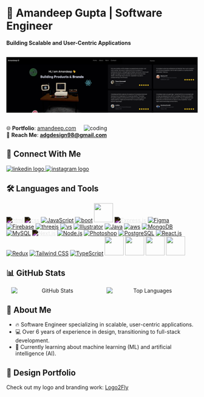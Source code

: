 # 💼 **Amandeep Gupta | Software Engineer**  
   **Building Scalable and User-Centric Applications**  

##

![Banner](https://github.com/amandeep-gupta19/amandeep-gupta19/blob/main/DDD.png)  

##

<img align="right" src="https://github.com/amandeep-gupta19/amandeep-gupta19/blob/main/coding-animation.gif" alt="coding" width="300"/>  

 🌐 **Portfolio**: [amandeep.com](https://amandeep.com)  
📩 **Reach Me**: **adgdesign98@gmail.com**  

##

## 🔗 **Connect With Me**  
<p align="left">  
   <a href="https://www.linkedin.com/in/amandeep-gupta/" target="_blank">
  <img src="https://img.shields.io/static/v1?message=LinkedIn&logo=linkedin&label=&color=0077B5&logoColor=white&labelColor=&style=for-the-badge" height="37" alt="linkedin logo"  />
       </a>
      

   <a href="https://www.instagram.com/indian_logo__designer_/" target="_blank">
  <img src="https://img.shields.io/static/v1?message=Instagram&logo=instagram&label=&color=E4405F&logoColor=white&labelColor=&style=for-the-badge" height="37" alt="instagram logo"  />
       </a>
</p>  

##

## 🛠️ **Languages and Tools**  
<p align="left">  
  <a href="https://www.w3.org/html/" target="_blank"><img src="https://skillicons.dev/icons?i=html" alt="html" width="50" height="50" margin="10px" style="filter: invert(1);"/></a>  
  <a href="https://www.w3schools.com/css/" target="_blank"><img src="https://skillicons.dev/icons?i=css" alt="css" width="50" height="50" style="filter: invert(1);"/></a>  
    <a href="https://developer.mozilla.org/en-US/docs/Web/JavaScript" target="_blank"><img src="https://skillicons.dev/icons?i=javascript" alt="JavaScript" width="50" height="50"/></a> 
  <a href="https://www.bootstrap.com" target="_blank"><img src="https://skillicons.dev/icons?i=bootstrap" alt="boot" width="50" height="50"/></a>  
  <a href="https://www.elastic.co/" target="_blank"><img src="https://skillicons.dev/icons?i=elasticsearch" width="50" height="50"/></a>  
  <a href="https://expressjs.com/" target="_blank"><img src="https://skillicons.dev/icons?i=express" alt="Express.js" width="50" height="50" style="filter: invert(1);"/></a>  
  <a href="https://www.figma.com/" target="_blank"><img src="https://skillicons.dev/icons?i=figma" alt="Figma" width="50" height="50"/></a>  
  <a href="https://www.firebase.google.com/" target="_blank"><img src="https://skillicons.dev/icons?i=firebase" alt="Firebase" width="50" height="50"/></a>  
  <a href="https://www.threejs.com/" target="_blank"><img src="https://skillicons.dev/icons?i=threejs" alt="threejs" width="50" height="50"/></a>  
  <a href="https:///www.vscode.com/" target="_blank"><img src="https://skillicons.dev/icons?i=visualstudio" alt="vs" width="50" height="50"/></a>  
  <a href="https://www.adobe.com/in/products/illustrator.html" target="_blank"><img src="https://skillicons.dev/icons?i=illustrator" alt="Illustrator" width="50" height="50"/></a>  
  <a href="https://www.java.com/" target="_blank"><img src="https://skillicons.dev/icons?i=java" alt="Java" width="50" height="50"/></a>  
  <a href="https://aws.amazon.com/" target="_blank"><img src="https://skillicons.dev/icons?i=aws" alt="aws" width="50" height="50"/></a>  
  <a href="https://www.mongodb.com/" target="_blank"><img src="https://skillicons.dev/icons?i=mongodb" alt="MongoDB" width="50" height="50"/></a>  
  <a href="https://www.mysql.com/" target="_blank"><img src="https://skillicons.dev/icons?i=mysql" alt="MySQL" width="50" height="50"/></a>  
  <a href="https://nextjs.org/" target="_blank"><img src="https://skillicons.dev/icons?i=nextjs" alt="Next.js" width="50" height="50" style="filter: invert(1);"/></a>  
  <a href="https://nodejs.org/" target="_blank"><img src="https://skillicons.dev/icons?i=nodejs" alt="Node.js" width="50" height="50"/></a>  
  <a href="https://www.photoshop.com/en" target="_blank"><img src="https://skillicons.dev/icons?i=photoshop" alt="Photoshop" width="50" height="50"/></a>  
  <a href="https://www.postgresql.org/" target="_blank"><img src="https://skillicons.dev/icons?i=postgresql" alt="PostgreSQL" width="50" height="50"/></a>  
  <a href="https://reactjs.org/" target="_blank"><img src="https://skillicons.dev/icons?i=react" alt="React.js" width="50" height="50"/></a>  
  <a href="https://redux.js.org/" target="_blank"><img src="https://skillicons.dev/icons?i=redux" alt="Redux" width="50" height="50"/></a>  
  <a href="https://tailwindcss.com/" target="_blank"><img src="https://skillicons.dev/icons?i=tailwindcss" alt="Tailwind CSS" width="50" height="50"/></a>  
  <a href="https://www.typescriptlang.org/" target="_blank"><img src="https://skillicons.dev/icons?i=typescript" alt="TypeScript" width="50" height="50"/></a>  
   <a href="https://www.linux.org/" target="_blank"><img src="https://skillicons.dev/icons?i=linux alt="linux" width="50" height="50"/></a> 
   <a href="https://www.vercel.org/" target="_blank"><img src="https://skillicons.dev/icons?i=vercel alt="vercel" width="50" height="50"/></a> 
  <a href="https://www.vscode.org/" target="_blank"><img src="https://skillicons.dev/icons?i=vscode alt="vscode" width="50" height="50"/></a> 
  <a href="https://www.vite.org/" target="_blank"><img src="https://skillicons.dev/icons?i=vite alt="vite" width="50" height="50"/></a> 
</p>
</p>

##

## 📊 **GitHub Stats** 

<p align="center">
  <img src="https://github-readme-stats.vercel.app/api?username=amandeep-gupta19&show_icons=true&locale=en&theme=gold&border_radius=5" alt="GitHub Stats" width="45%" style="display:inline-block; margin-right: 10px;"/>
  <img src="https://github-readme-stats.vercel.app/api/top-langs?username=amandeep-gupta19&show_icons=true&locale=en&layout=compact&theme=gold&hide=html,css,other&langs_count=2" 
    alt="Top Languages" width="45%" style="display:inline-block; margin-left: 10px;"/>
</p>  

##

## 🚀 **About Me**  
- 🔥 Software Engineer specializing in scalable, user-centric applications.  
- 💻 Over 6 years of experience in design, transitioning to full-stack development.  
- 🌱 Currently learning about machine learning (ML) and artificial intelligence (AI).

##

## 🎨 **Design Portfolio**  
Check out my logo and branding work: [Logo2Fly](https://www.instagram.com/indian_logo__designer_/)
